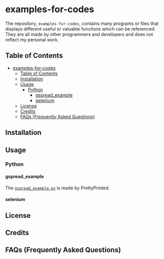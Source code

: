 # examples-for-codes

The repository, `examples-for-codes`, contains many programs or files that displays different useful or valuable functions which can be referenced. They are all made by other programmers and developers and does not reflect my personal work.

## Table of Contents
- [examples-for-codes](#examples-for-codes)
  - [Table of Contents](#table-of-contents)
  - [Installation](#installation)
  - [Usage](#usage)
    - [Python](#python)
      - [gspread\_example](#gspread_example)
      - [selenium](#selenium)
  - [License](#license)
  - [Credits](#credits)
  - [FAQs (Frequently Asked Questions)](#faqs-frequently-asked-questions)

## Installation

## Usage

### Python

#### gspread_example

The [`gspread_example.py`](https://github.com/PrettyPrinted/youtube_video_code/blob/master/2021/10/14/How%20to%20Use%20Google%20Sheets%20With%20Python%20(2021)/googlesheetexample/script.py) is made by PrettyPrinted. 

#### selenium

## License

## Credits

## FAQs (Frequently Asked Questions)